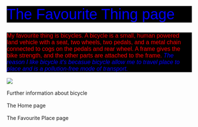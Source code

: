 <HTML>
<HEAD>
<TITLE>The Favourite Thing page </TITLE>
<style type="text/css">
h1 { color: blue; font-size: 30pt}
h1.big {Font-weight: 100;}
h1, p {font-family:arial;}
P { color: red; font-size: 12pt;}
P EM  { color: blue;}
A    { text-decoration: none }
A:hover { text-decoration: underline; color: red; background-color: #CCFFCC }
</style>
</HEAD>

<BODY>
<h1 class="big" style="background-color: black;">The Favourite Thing page</h1>
<p style="background-color: black">My favourite thing is bicycles. A bicycle is  a small, human powered land vehicle with a seat,
  two wheels, two pedals, and a metal chain connected to cogs on the pedals and rear wheel.
  A frame gives the bike strength, and the other parts are attached to the frame.
<EM>  The reason I like bicycle it's becasue bicycle allow me to travel place to place and
   is a pollution-free mode of transport.</EM><p>
<p><img src="Bicycle.jpg"></img></p>
<A HREF="https://en.wikipedia.org/wiki/Bicycle">Further information about bicycle<br /><br /></a>
<A HREF="Home page.html" target="main">The Home page<br /><br /></a>
<A HREF="The Favourite Place page.html" target="main">The Favourite Place page<br /><br /></a>
</BODY>
</HTML>
